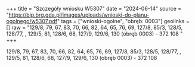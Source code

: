 +++
title = "Szczegóły wniosku W5307"
date = "2024-06-14"
source = "https://bip.brg.gda.pl/images/uploads/wnioski-do-planu-ogolnego/w5307.pdf"
tags = ["wnioski-ogolne", "obręb: 0003"]
geolinks = []
raw = "129/8, 79, 67, 83, 70, 66, 82, 64, 65, 76, 69, 127/8, 85/3, 128/5, 128/77, , 129/5, 81, 128/6, 68, 127/9, 129/6, 130 (obręb 0003)  -  372 108 "
+++

129/8, 79, 67, 83, 70, 66, 82, 64, 65, 76, 69, 127/8, 85/3, 128/5, 128/77,
, 129/5, 81, 128/6, 68, 127/9, 129/6, 130 (obręb 0003)  - 
372 108



